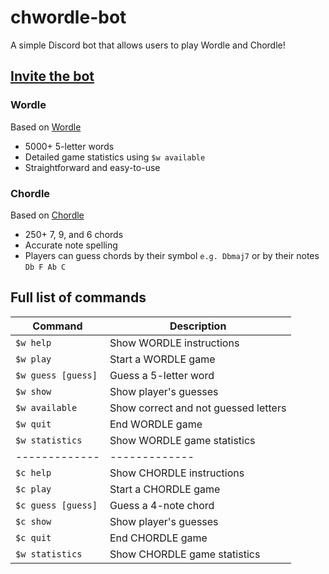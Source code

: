 # chwordle-bot

A simple Discord bot that allows users to play Wordle and Chordle!

## [Invite the bot](https://discord.com/api/oauth2/authorize?client_id=945329906739458098&permissions=274877910016&scope=bot)

### Wordle
Based on [Wordle](https://www.nytimes.com/games/wordle/index.html)
- 5000+ 5-letter words
- Detailed game statistics using `$w available`
- Straightforward and easy-to-use

### Chordle
Based on [Chordle](https://www.chordle.synthase.cc/)
- 250+ 7, 9, and 6 chords
- Accurate note spelling
- Players can guess chords by their symbol `e.g. Dbmaj7` or by their notes `Db F Ab C`

## Full list of commands

| Command       | Description   |
| ------------- | ------------- |
| `$w help`     | Show WORDLE instructions  |
| `$w play`     | Start a WORDLE game  |
| `$w guess [guess]` | Guess a 5-letter word |
| `$w show`     | Show player's guesses |
| `$w available` | Show correct and not guessed letters |
| `$w quit` | End WORDLE game |
| `$w statistics` | Show WORDLE game statistics |
| ------------- | ------------- |
| `$c help`     | Show CHORDLE instructions  |
| `$c play`     | Start a CHORDLE game  |
| `$c guess [guess]` | Guess a 4-note chord |
| `$c show`     | Show player's guesses |
| `$c quit` | End CHORDLE game |
| `$w statistics` | Show CHORDLE game statistics |
